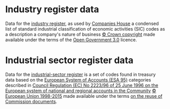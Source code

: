 # Industry register data

Data for the [industry register](http://industry.openregister.org), 
as used by [Companies House](https://www.gov.uk/government/organisations/companies-house)
a condensed list of standard industrial classification of economic activities (SIC) codes
as a description a company's nature of business
[© Crown copyright](http://www.nationalarchives.gov.uk/information-management/re-using-public-sector-information/copyright-and-re-use/crown-copyright/)
made available under the terms of the [Open Government 3.0](https://www.nationalarchives.gov.uk/doc/open-government-licence/version/3/) licence.

# Industrial sector register data

Data for the [industrial-sector register](http://industrial-sector.openregister.org)
is a set of codes found in treasury data based on the [European System of Accounts (ESA 95)](https://en.wikipedia.org/wiki/European_System_of_Accounts)
categories described in 
[Council Regulation (EC) No 2223/96 of 25 June 1996 on the European system of national and regional accounts in the Community](http://eur-lex.europa.eu/legal-content/EN/TXT/?uri=celex:31996R2223) 
[© European Union 1998-2015](http://eur-lex.europa.eu/)
made available under the terms [on the reuse of Commission documents](http://eur-lex.europa.eu/legal-content/EN/TXT/?uri=CELEX:32011D0833).
